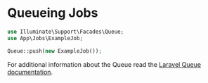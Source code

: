 # Queueing Jobs

```php
use Illuminate\Support\Facades\Queue;
use App\Jobs\ExampleJob;

Queue::push(new ExampleJob());
```

For additional information about the Queue read the [Laravel Queue documentation](https://laravel.com/docs/8.x/queues).
